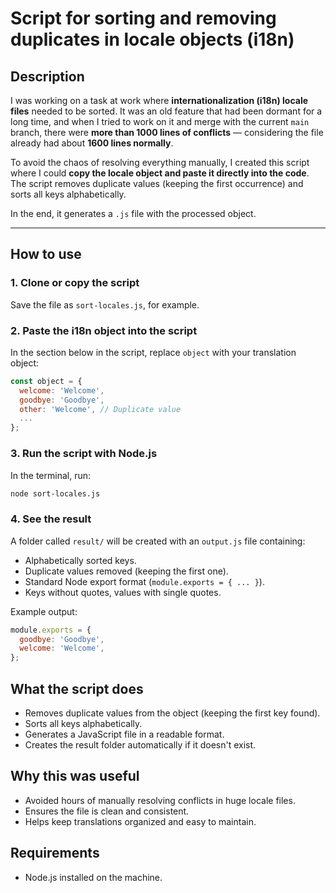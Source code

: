 # Script for sorting and removing duplicates in locale objects (i18n)

## Description

I was working on a task at work where **internationalization (i18n) locale files** needed to be sorted. It was an old feature that had been dormant for a long time, and when I tried to work on it and merge with the current `main` branch, there were **more than 1000 lines of conflicts** — considering the file already had about **1600 lines normally**.

To avoid the chaos of resolving everything manually, I created this script where I could **copy the locale object and paste it directly into the code**. The script removes duplicate values (keeping the first occurrence) and sorts all keys alphabetically.

In the end, it generates a `.js` file with the processed object.

---

## How to use

### 1. Clone or copy the script

Save the file as `sort-locales.js`, for example.

### 2. Paste the i18n object into the script

In the section below in the script, replace `object` with your translation object:

```js
const object = {
  welcome: 'Welcome',
  goodbye: 'Goodbye',
  other: 'Welcome', // Duplicate value
  ...
};
```

### 3. Run the script with Node.js

In the terminal, run:

```bash
node sort-locales.js
```

### 4. See the result

A folder called `result/` will be created with an `output.js` file containing:

- Alphabetically sorted keys.
- Duplicate values removed (keeping the first one).
- Standard Node export format (`module.exports = { ... }`).
- Keys without quotes, values with single quotes.

Example output:

```js
module.exports = {
  goodbye: 'Goodbye',
  welcome: 'Welcome',
};
```

## What the script does

- Removes duplicate values from the object (keeping the first key found).
- Sorts all keys alphabetically.
- Generates a JavaScript file in a readable format.
- Creates the result folder automatically if it doesn't exist.

## Why this was useful

- Avoided hours of manually resolving conflicts in huge locale files.
- Ensures the file is clean and consistent.
- Helps keep translations organized and easy to maintain.

## Requirements

- Node.js installed on the machine.
